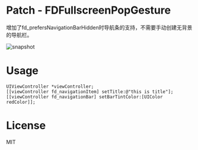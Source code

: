 # Patch - FDFullscreenPopGesture

增加了fd_prefersNavigationBarHidden时导航条的支持，不需要手动创建无背景的导航栏。


![snapshot](https://https://github.com/winddpan/FDFullscreenPopGesture/blob/master/Snapshots/snapshot3.png)

# Usage

    UIViewController *viewController;
    [[viewController fd_navigationItem] setTitle:@"this is title"];
    [[viewController fd_navigationBar] setBarTintColor:[UIColor redColor]];
    
# License  
MIT
